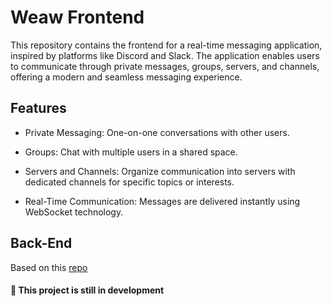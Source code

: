 # Weaw Frontend

This repository contains the frontend for a real-time messaging application, inspired by platforms like Discord and Slack. The application enables users to communicate through private messages, groups, servers, and channels, offering a modern and seamless messaging experience.

## Features

- Private Messaging: One-on-one conversations with other users.

- Groups: Chat with multiple users in a shared space.

- Servers and Channels: Organize communication into servers with dedicated channels for specific topics or interests.

- Real-Time Communication: Messages are delivered instantly using WebSocket technology.

## Back-End

Based on this [repo](https://github.com/MrSpoot/webrtc-hub)

#### 🧠 This project is still in development
